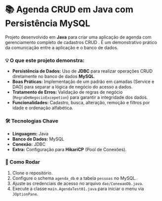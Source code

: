 # 📚 Agenda CRUD em Java com Persistência MySQL

Projeto desenvolvido em **Java** para criar uma aplicação de agenda com gerenciamento completo de cadastros CRUD . É um demonstrativo prático da comunicação entre a aplicação e o banco de dados.

### 💡 O que este projeto demonstra:

* **Persistência de Dados:** Uso de **JDBC** para realizar operações CRUD diretamente no banco de dados **MySQL**.
* **Boas Práticas:** Implementação de um padrão em camadas (Service e DAO) para separar a lógica de negócio do acesso a dados.
* **Tratamento de Erros:** Validação de regras de negócio (`RegraDeNegocioExcepetion`) para garantir a integridade dos dados.
* **Funcionalidades:** Cadastro, busca, alteração, remoção e filtros por idade e ordenação alfabética.

### 🛠️ Tecnologias Chave

* **Linguagem:** Java
* **Banco de Dados:** MySQL
* **Conexão:** JDBC
* **Extra:** Configuração para **HikariCP** (Pool de Conexões).

### 🚀 Como Rodar

1.  Clone o repositório.
2.  Configure o schema `agenda_db` e a tabela `pessoas` no MySQL.
3.  Ajuste as credenciais de acesso no arquivo `dao/ConexaoDb.java`.
4.  Execute a classe `main.AgendaTest01.java` para iniciar o menu via `JOptionPane`.